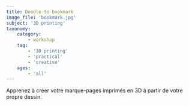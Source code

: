 ```yaml
---
title: Doodle to bookmark
image_file: 'bookmark.jpg'
subject: '3D printing'
taxonomy:
    category:
        - workshop
    tag:
        - '3D printing'
        - 'practical'
        - 'creative'
    ages:
        - 'all'
---
```

Apprenez à créer votre marque-pages imprimés en 3D à partir de votre propre dessin.
